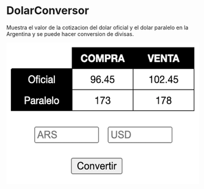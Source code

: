 # DolarConversor
Muestra el valor de la cotizacion del dolar oficial y el dolar paralelo en la Argentina y se puede hacer conversion de divisas.

![Ejemplo de extension](captura3.png)
